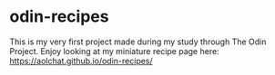 # odin-recipes
This is my very first project made during my study through The Odin Project. Enjoy looking at my miniature recipe page here: https://aolchat.github.io/odin-recipes/
